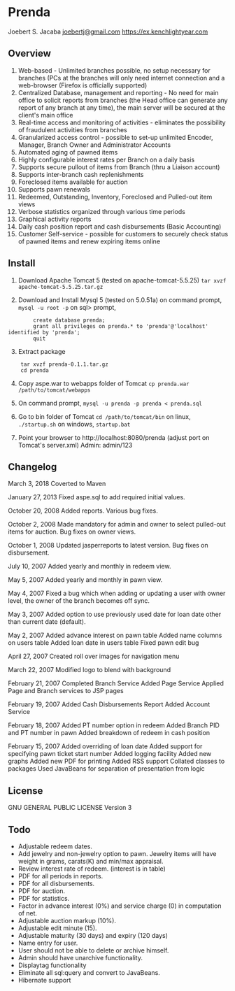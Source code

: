 # Prenda
Joebert S. Jacaba
joebertj@gmail.com
https://ex.kenchlightyear.com

## Overview

1. Web-based - Unlimited branches possible, no setup necessary for branches (PCs at the branches will only need internet connection and a web-browser (Firefox is officially supported)
2. Centralized Database, management and reporting - No need for main office to solicit reports from branches (the Head office can generate any report of any branch at any time), the main server will be secured at the client's main office
3. Real-time access and monitoring of activities - eliminates the possibility of fraudulent activities from branches
4. Granularized access control -  possible to set-up unlimited Encoder, Manager, Branch Owner and Administrator Accounts
5. Automated aging of pawned items
6. Highly configurable interest rates per Branch on a daily basis
7. Supports secure pullout of items from Branch (thru a Liaison account)
8. Supports inter-branch cash replenishments
9. Foreclosed items available for auction
10. Supports pawn renewals
11. Redeemed, Outstanding, Inventory, Foreclosed and Pulled-out item views
12. Verbose statistics organized through various time periods
13. Graphical activity reports
14. Daily cash position report and cash disbursements (Basic Accounting)
15. Customer Self-service - possible for customers to securely check status of pawned items and renew expiring items online 

## Install

1. Download Apache Tomcat 5 (tested on apache-tomcat-5.5.25)
	`tar xvzf apache-tomcat-5.5.25.tar.gz`
	
2. Download and Install Mysql 5 (tested on 5.0.51a)
	on command prompt,
		`mysql -u root -p`
	on sql> prompt,
```
		create database prenda;
		grant all privileges on prenda.* to 'prenda'@'localhost' identified by 'prenda';
		quit
```
3. Extract package
```
	tar xvzf prenda-0.1.1.tar.gz
	cd prenda
```
4. Copy aspe.war to webapps folder of Tomcat
	`cp prenda.war /path/to/tomcat/webapps`
	
5. On command prompt,
		`mysql -u prenda -p prenda < prenda.sql`

6. Go to bin folder of Tomcat
	`cd /path/to/tomcat/bin`
	on linux,
		`./startup.sh`
	on windows,
		`startup.bat`

7. Point your browser to http://localhost:8080/prenda (adjust port on Tomcat's server.xml)
	Admin:		admin/123
	
## Changelog

March 3, 2018
Coverted to Maven

January 27, 2013
Fixed aspe.sql to add required initial values.

October 20, 2008
Added reports.
Various bug fixes.

October 2, 2008
Made mandatory for admin and owner to select pulled-out items for auction.
Bug fixes on owner views.

October 1, 2008
Updated jasperreports to latest version.
Bug fixes on disbursement.

July 10, 2007
Added yearly and monthly in redeem view.

May 5, 2007
Added yearly and monthly in pawn view.

May 4, 2007
Fixed a bug which when adding or updating a user with owner level, 
the owner of the branch becomes off sync.

May 3, 2007
Added option to use previously used date for loan date
other than current date (default).

May 2, 2007
Added advance interest on pawn table
Added name columns on users table
Added loan date in users table
Fixed pawn edit bug

April 27, 2007
Created roll over images for navigation menu

March 22, 2007
Modified logo to blend with background

February 21, 2007
Completed Branch Service
Added Page Service
Applied Page and Branch services to JSP pages

February 19, 2007
Added Cash Disbursements Report
Added Account Service

February 18, 2007
Added PT number option in redeem
Added Branch PID and PT number in pawn
Added breakdown of redeem in cash position

February 15, 2007
Added overriding of loan date
Added support for specifying pawn ticket start number
Added logging facility
Added new graphs
Added new PDF for printing
Added RSS support
Collated classes to packages
Used JavaBeans for separation of presentation from logic

## License
GNU GENERAL PUBLIC LICENSE Version 3

## Todo

* Adjustable redeem dates.
* Add jewelry and non-jewelry option to pawn. Jewelry items will have weight in grams, carats(K) and min/max appraisal.
* Review interest rate of redeem. (interest is in table)
* PDF for all periods in reports.
* PDF for all disbursements.
* PDF for auction.
* PDF for statistics.
* Factor in advance interest (0%) and service charge (0) in computation of net.
* Adjustable auction markup (10%).
* Adjustable edit minute (15).
* Adjustable maturity (30 days) and expiry (120 days)
* Name entry for user.
* User should not be able to delete or archive himself.
* Admin should have unarchive functionality.
* Displaytag functionality
* Eliminate all sql:query and convert to JavaBeans.
* Hibernate support
